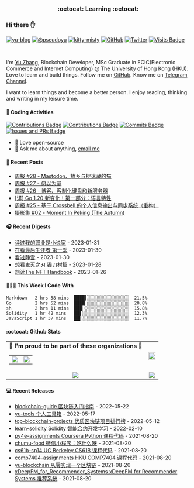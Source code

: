 <p align="center">
 <h3 align="center">:octocat: Learning :octocat:</h3>
</p>

### Hi there ✋

[![yu-blog](https://img.shields.io/badge/blog-yu-9cf?style=flat-square)](https://www.pseudoyu.com)
[![@pseudoyu](https://img.shields.io/badge/weibo-%40pseudoyu-critical?style=flat-square)](https://weibo.com/3675416370/profile)
[![kitty-misty](https://img.shields.io/badge/kitty-misty-pink?style=flat-square)](https://github.com/M1styDay)
[![GitHub](https://img.shields.io/github/followers/pseudoyu?logo=github&style=flat-square)](https://github.com/pseudoyu)
[![Twitter](https://img.shields.io/twitter/follow/pseudo_yu?logo=twitter&style=flat-square)](https://twitter.com/pseudo_yu)
[![Visits Badge](https://badges.strrl.dev/visits/pseudoyu/pseudoyu?style=flat-square)](https://github.com/pseudoyu)

<br />

I'm [Yu Zhang](https://www.pseudoyu.com), Blockchain Developer, MSc Graduate in ECIC(Electronic Commerce and Internet Computing) @ The University of Hong Kong (HKU). Love to learn and build things. Follow me on [GitHub](https://github.com/pseudoyu). Know me on [Telegram Channel](https://t.me/pseudoyulife).

I want to learn things and become a better person. I enjoy reading, thinking and writing in my leisure time.

#### 🔨 Coding Activities

[![Contributions Badge](https://badges.strrl.dev/contributions/all/pseudoyu?style=flat-square)](https://github.com/pseudoyu)
[![Contributions Badge](https://badges.strrl.dev/contributions/weekly/pseudoyu?style=flat-square)](https://github.com/pseudoyu)
[![Commits Badge](https://badges.strrl.dev/commits/weekly/pseudoyu?style=flat-square)](https://github.com/pseudoyu)
[![Issues and PRs Badge](https://badges.strrl.dev/issues-and-prs/weekly/pseudoyu?style=flat-square)](https://github.com/pseudoyu)

- 💼 Love open-source
- 💬 Ask me about anything, [email me](mailto:pseudoyu@connect.hku.hk)

#### 📰 Recent Posts

<!-- blog starts -->
* <a href=https://www.pseudoyu.com/zh/2023/01/31/weekly_review_20230131/ target='_blank'>周报 #28 - Mastodon、故乡与捉迷藏的猫</a>
* <a href=https://www.pseudoyu.com/zh/2023/01/22/weekly_review_20230122/ target='_blank'>周报 #27 - 何以为家</a>
* <a href=https://www.pseudoyu.com/zh/2023/01/15/weekly_review_20230115/ target='_blank'>周报 #26 - 博客、客制化键盘和新服务器</a>
* <a href=https://www.pseudoyu.com/zh/2023/01/12/golang_120_language_changes/ target='_blank'>[译] Go 1.20 新变化！第一部分：语言特性</a>
* <a href=https://www.pseudoyu.com/zh/2023/01/09/weekly_review_20230109/ target='_blank'>周报 #25 - 基于 Crossbell 的个人信息输出与同步系统（重构）</a>
* <a href=https://www.pseudoyu.com/zh/2023/01/02/moment_in_peking_the_autumn/ target='_blank'>摄影集 #02 - Moment In Peking (The Autumn)</a>
<!-- blog ends -->

#### 🎧 Recent Digests

<!-- douban starts -->
* <a href='https://book.douban.com/subject/26889236/' target='_blank'>读过我的职业是小说家</a> - 2023-01-31
* <a href='http://movie.douban.com/subject/25848328/' target='_blank'>在看最后生还者 第一季</a> - 2023-01-30
* <a href='http://movie.douban.com/subject/36070624/' target='_blank'>看过静雪</a> - 2023-01-30
* <a href='http://movie.douban.com/subject/35769236/' target='_blank'>想看鬼灭之刃 锻刀村篇</a> - 2023-01-28
* <a href='https://book.douban.com/subject/35860385/' target='_blank'>想读The NFT Handbook</a> - 2023-01-26
<!-- douban ends -->

#### 👨🏻‍💻 This Week I Code With

<!-- code_time starts -->

```text
Markdown   2 hrs 58 mins  ████▌░░░░░░░░░░░░░░░░  21.5%
Go         2 hrs 52 mins  ████▎░░░░░░░░░░░░░░░░  20.8%
sh         2 hrs 11 mins  ███▎░░░░░░░░░░░░░░░░░  15.8%
Solidity   1 hr 42 mins   ██▌░░░░░░░░░░░░░░░░░░  12.3%
JavaScript 1 hr 37 mins   ██▍░░░░░░░░░░░░░░░░░░  11.7%
```

<!-- code_time ends -->

#### :octocat: Github Stats

<table align="center" width="100%">
  <tr>
    <td align="center">
      <strong> 🌟 I'm proud to be part of these organizations 🌟 </strong><br>
      <table>
        <tr>
          <td align="center">
            <a href="https://github.com/gocn">
              <img src="https://avatars.githubusercontent.com/u/4868496?s=150&v=4" />
            </a>
          </td>
          <td align="center">
            <a href="https://github.com/thewancc">
              <img src="https://avatars.githubusercontent.com/u/120248860?s=150&v=4" />
            </a>
          </td>
        </tr>
      </table>
    </td>
    <td align="center">
      <img width="120%" src="https://yu-readme.vercel.app/api?username=pseudoyu&count_private=true&theme=gotham&show_icons=true" />
    </td>
  </tr>
  <tr>
          <td align="center">
            <img src="https://yu-readme.vercel.app/api/top-langs/?username=pseudoyu&hide=html,php,css,java,Svelte,smarty&layout=compact&theme=gotham">
          </td>
    <td align="center">
      <!-- <img src="https://yu-github-readme-stats.herokuapp.com/?user=pseudoyu&theme=gotham"> -->
      <img src="https://github-readme-streak-stats.herokuapp.com/?user=pseudoyu&theme=gotham">
    </td>
  </tr>
</table>

#### 💻 Recent Releases

<!-- recent_releases starts -->
* <a href=https://github.com/pseudoyu/blockchain-guide/releases/tag/v0.1.0 target='_blank'>blockchain-guide 区块链入门指南</a> - 2022-05-22
* <a href=https://github.com/pseudoyu/yu-tools/releases/tag/v0.1 target='_blank'>yu-tools 个人工具箱</a> - 2022-05-17
* <a href=https://github.com/pseudoyu/top-blockchain-projects/releases/tag/v1.0.0 target='_blank'>top-blockchain-projects 优质区块链项目排行榜</a> - 2022-05-12
* <a href=https://github.com/pseudoyu/learn-solidity/releases/tag/v1.0.0 target='_blank'>learn-solidity Solidity 智能合约开发学习</a> - 2022-02-10
* <a href=https://github.com/pseudoyu/py4e-assignments/releases/tag/v1.0.0 target='_blank'>py4e-assignments Coursera Python 课程代码</a> - 2021-08-20
* <a href=https://github.com/pseudoyu/chumu-food/releases/tag/v1.0.0 target='_blank'>chumu-food 微信小程序：吃什么呀</a> - 2021-08-20
* <a href=https://github.com/pseudoyu/cs61b-sp14/releases/tag/v0.0.1 target='_blank'>cs61b-sp14 UC Berkeley CS61B 课程代码</a> - 2021-08-20
* <a href=https://github.com/pseudoyu/comp7404-assignments/releases/tag/v1.0.0 target='_blank'>comp7404-assignments HKU COMP7404 课程代码</a> - 2021-08-20
* <a href=https://github.com/pseudoyu/yu-blockchain/releases/tag/v1.0.0 target='_blank'>yu-blockchain 从零实现一个区块链</a> - 2021-08-20
* <a href=https://github.com/pseudoyu/xDeepFM_for_Recommender_Systems/releases/tag/v1.0.0 target='_blank'>xDeepFM_for_Recommender_Systems xDeepFM for Recommender Systems 推荐系统</a> - 2021-08-20
<!-- recent_releases ends -->
